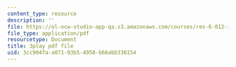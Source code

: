 ```yaml
---
content_type: resource
description: ''
file: https://ol-ocw-studio-app-qa.s3.amazonaws.com/courses/res-6-012-introduction-to-probability-spring-2018/3cc904faa07193b54958b66abb336154_mgAhDIdbUK8.pdf
file_type: application/pdf
resourcetype: Document
title: 3play pdf file
uid: 3cc904fa-a071-93b5-4958-b66abb336154
---
```

